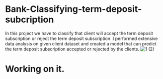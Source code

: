 # Bank-Classifying-term-deposit-subcription
In this project we have to classify that client will accept the term deposit  subscription or reject the term deposit subscription .I performed extensive data analysis on given client dataset and created a model that can predict the term deposit subscription accepted or rejected by the clients.
![1 (2)](https://user-images.githubusercontent.com/29980448/109007386-1146e280-76d2-11eb-8e20-5d59f82fbc46.png)

# Working on it.
